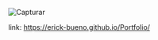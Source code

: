 
 
 ![Capturar](https://user-images.githubusercontent.com/101439440/190826839-38867f8a-1745-4b1e-ba33-07e20222c7ff.JPG)

 
 link: https://erick-bueno.github.io/Portfolio/
 

